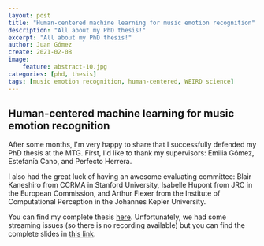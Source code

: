 ```yaml
---
layout: post
title: "Human-centered machine learning for music emotion recognition"
description: "All about my PhD thesis!"
excerpt: "All about my PhD thesis!"
author: Juan Gómez
create: 2021-02-08
image:
    feature: abstract-10.jpg
categories: [phd, thesis]
tags: [music emotion recognition, human-centered, WEIRD science]
---
```


## Human-centered machine learning for music emotion recognition

After some months, I'm very happy to share that I successfully defended my PhD thesis at the MTG. First, I'd like to thank my supervisors: Emilia Gómez, Estefanía Cano, and Perfecto Herrera. 

I also had the great luck of having an awesome evaluating committee: Blair Kaneshiro from CCRMA in Stanford University, Isabelle Hupont from JRC in the European Commission, and Arthur Flexer from the Institute of Computational Perception in the Johannes Kepler University. 

You can find my complete thesis [here](https://www.tdx.cat/handle/10803/675915#page=1). Unfortunately, we had some streaming issues (so there is no recording available) but you can find the complete slides in [this link](https://github.com/juansgomez87/juansgomez87.github.io/blob/master/downloads/defense_JSGC.pdf).

